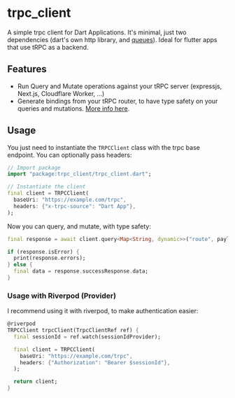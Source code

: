<!--
This README describes the package. If you publish this package to pub.dev,
this README's contents appear on the landing page for your package.

For information about how to write a good package README, see the guide for
[writing package pages](https://dart.dev/guides/libraries/writing-package-pages).

For general information about developing packages, see the Dart guide for
[creating packages](https://dart.dev/guides/libraries/create-library-packages)
and the Flutter guide for
[developing packages and plugins](https://flutter.dev/developing-packages).
-->

# trpc_client

A simple trpc client for Dart Applications. It's minimal, just two dependencies (dart's own http library, and [queues](https://pub.dev/packages/queue)). Ideal for flutter apps that use tRPC as a backend.

## Features

- Run Query and Mutate operations against your tRPC server (expressjs, Next.js, Cloudflare Worker, ...)
- Generate bindings from your tRPC router, to have type safety on your queries and mutations. [More info here](https://github.com/wosherco/trpc-client-dart/).

## Usage

You just need to instantiate the `TRPCClient` class with the trpc base endpoint. You can optionally pass headers:

```dart
// Import package
import "package:trpc_client/trpc_client.dart";

// Instantiate the client
final client = TRPCClient(
  baseUri: "https://example.com/trpc",
  headers: {"x-trpc-source": "Dart App"},
);
```

Now you can query, and mutate, with type safety:

```dart
final response = await client.query<Map<String, dynamic>>("route", payload: {"userId": "example"});

if (response.isError) {
  print(response.errors);
} else {
  final data = response.successResponse.data;
}
```

### Usage with Riverpod (Provider)

I recommend using it with riverpod, to make authentication easier:

```dart
@riverpod
TRPCClient trpcClient(TrpcClientRef ref) {
  final sessionId = ref.watch(sessionIdProvider);

  final client = TRPCClient(
    baseUri: "https://example.com/trpc",
    headers: {"Authorization": "Bearer $sessionId"},
  );

  return client;
}
```
